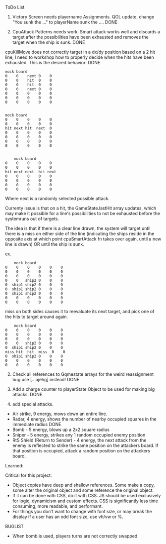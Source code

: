 ToDo List

1. Victory Screen needs playername Assignments. QOL update, change "You sunk the ..." to playerName sunk the .... DONE

1. CpuAttack Patterns needs work. Smart attack works well and discards a target after the possibilities have been exhausted and removes the target when the ship is sunk. DONE

cpuKillMove does not correctly target in a dx/dy position based on a 2 hit line, I need to workshop how to properly decide when the hits have been exhausted. This is the desired behavior: DONE

    mock board
    0    0    next 0    0
    0    0    hit  0    0
    0    0    hit  0    0
    0    0    next 0    0
    0    0    0    0    0
    0    0    0    0    0
    0    0    0    0    0


    mock board
    0    0    0    0    0
    0    0    0    0    0
    hit next hit  next  0
    0    0    0    0    0
    0    0    0    0    0
    0    0    0    0    0
    0    0    0    0    0


        mock board
    0    0    0    0    0
    0    0    0    0    0
    hit next next  hit next
    0    0    0    0    0
    0    0    0    0    0
    0    0    0    0    0
    0    0    0    0    0

Where next is a randomly selected possible attack.

Currenty issue is that on a hit, the GameState.lastHit array updates, which may make it possible for a line's possibilities to not be exhausted before the systemruns out of targets.

The idea is that if there is a clear line drawn, the system will target until there is a miss on either side of the line (indicating the ships reside in the opposite axis at which point cpuSmartAttack fn takes over again, until a new line is drawn) OR until the ship is sunk.

ex.

        mock board
    0    0    0    0    0    0
    0    0    0    0    0    0
    0    0    0    0    0    0
    0    0   ship2 0    0    0
    0  ship1 ship2 0    0    0
    0  ship1 ship2 0    0    0
    0  ship1 ship2 0    0    0
    0    0    0    0    0    0
    0    0    0    0    0    0

miss on both sides causes it to reevaluate its next target, and pick one of the hits to target around again.

        mock board
    0    0    0    0    0    0
    0    0    0    0    0    0
    0    0    0    0    0    0
    0    0   ship2 0    0    0
    0  ship1 ship2 0    0    0
    miss hit  hit  miss  0    0
    0  ship1 ship2 0    0    0
    0    0    0    0    0    0
    0    0    0    0    0    0

2. Check all references to Gqmestate arrays for the weird reassignment bug use [...ajehg] instead! DONE

3. Add a charge counter to playerState Object to be used for making big attacks. DONE

4. add special attacks.

- Air strike, 9 energy, mows down an entire line.
- Radar, 4 energy, shows the number of nearby occupied squares in the immediate radius DONE
- Bomb - 5 energy, blows up a 2x2 square radius
- Sniper - 5 energy, strikes any 1 random occupied enemy position
- RtS Shield (Return to Sender) - 4 energy, the next attack from the enemy is reflected to strike the same position on the attackers board. If that position is occupied, attack a random position on the attackers board.

Learned:

Critical for this project:

- Object copies have deep and shallow references. Some make a copy, some alter the original object and some reference the original object.
- If it can be done with CSS, do it with CSS. JS should be used exclusively for logic, dynamicism and custom effects. CSS is significantly less time consuming, more readable, and performant.
- For things you don't want to change with font size, or may break the display if a user has an odd font size, use vh/vw or %.

BUGLIST

- When bomb is used, players turns are not correctly swapped
